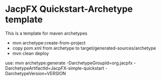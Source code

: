 JacpFX Quickstart-Archetype template
======

This is a template for maven archetypes

- mvn archetype:create-from-project 
- copy pom.xml from archetype to target/generated-sources/archetype
- mvn clean deploy

use: mvn archetype:generate  -DarchetypeGroupId=org.jacpfx  -DarchetypeArtifactId=JacpFX-simple-quickstart  -DarchetypeVersion=VERSION
